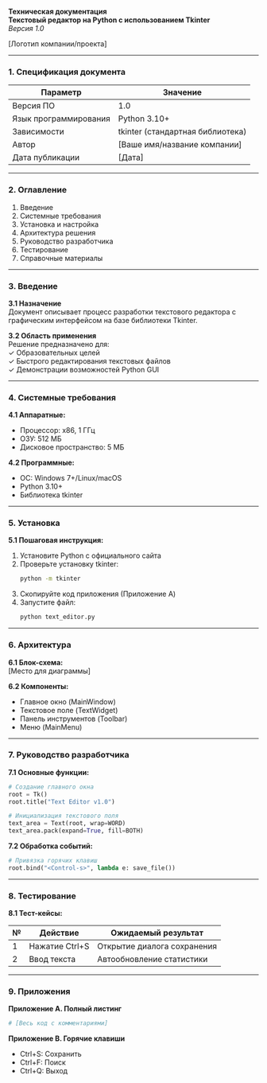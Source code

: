 **Техническая документация**  
**Текстовый редактор на Python с использованием Tkinter**  
*Версия 1.0*  

[Логотип компании/проекта]  

---

### **1. Спецификация документа**

| **Параметр**       | **Значение**                |
|---------------------|-----------------------------|
| Версия ПО           | 1.0                         |
| Язык программирования | Python 3.10+               |
| Зависимости         | tkinter (стандартная библиотека) |
| Автор               | [Ваше имя/название компании] |
| Дата публикации     | [Дата]                      |

---

### **2. Оглавление**  
1. Введение  
2. Системные требования  
3. Установка и настройка  
4. Архитектура решения  
5. Руководство разработчика  
6. Тестирование  
7. Справочные материалы  

---

### **3. Введение**  
**3.1 Назначение**  
Документ описывает процесс разработки текстового редактора с графическим интерфейсом на базе библиотеки Tkinter.

**3.2 Область применения**  
Решение предназначено для:  
✓ Образовательных целей  
✓ Быстрого редактирования текстовых файлов  
✓ Демонстрации возможностей Python GUI  

---

### **4. Системные требования**  
**4.1 Аппаратные:**  
- Процессор: x86, 1 ГГц  
- ОЗУ: 512 МБ  
- Дисковое пространство: 5 МБ  

**4.2 Программные:**  
- ОС: Windows 7+/Linux/macOS  
- Python 3.10+  
- Библиотека tkinter  

---

### **5. Установка**  
**5.1 Пошаговая инструкция:**  
1. Установите Python с официального сайта  
2. Проверьте установку tkinter:  
   ```bash
   python -m tkinter
   ```
3. Скопируйте код приложения (Приложение A)  
4. Запустите файл:  
   ```bash
   python text_editor.py
   ```

---

### **6. Архитектура**  
**6.1 Блок-схема:**  
[Место для диаграммы]  

**6.2 Компоненты:**  
- Главное окно (MainWindow)  
- Текстовое поле (TextWidget)  
- Панель инструментов (Toolbar)  
- Меню (MainMenu)  

---

### **7. Руководство разработчика**  
**7.1 Основные функции:**  
```python
# Создание главного окна
root = Tk()
root.title("Text Editor v1.0")

# Инициализация текстового поля
text_area = Text(root, wrap=WORD)
text_area.pack(expand=True, fill=BOTH)
```

**7.2 Обработка событий:**  
```python
# Привязка горячих клавиш
root.bind("<Control-s>", lambda e: save_file())
```

---

### **8. Тестирование**  
**8.1 Тест-кейсы:**  

| №  | Действие               | Ожидаемый результат        |
|----|------------------------|----------------------------|
| 1  | Нажатие Ctrl+S         | Открытие диалога сохранения |
| 2  | Ввод текста            | Автообновление статистики  |

---

### **9. Приложения**  
**Приложение A. Полный листинг**  
```python
# [Весь код с комментариями]
```

**Приложение B. Горячие клавиши**  
- Ctrl+S: Сохранить  
- Ctrl+F: Поиск  
- Ctrl+Q: Выход  
